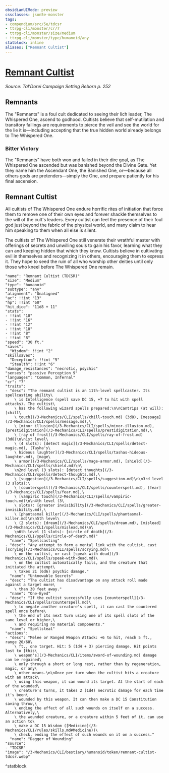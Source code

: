 ```yaml
---
obsidianUIMode: preview
cssclasses: json5e-monster
tags:
- compendium/src/5e/tdcsr
- ttrpg-cli/monster/cr/7
- ttrpg-cli/monster/size/medium
- ttrpg-cli/monster/type/humanoid/any
statblock: inline
aliases: ["Remnant Cultist"]
---
```

# [Remnant Cultist](3-Mechanics\CLI\bestiary\humanoid/remnant-cultist-tdcsr.md)
*Source: Tal'Dorei Campaign Setting Reborn p. 252*  

## Remnants

The "Remnants" is a foul cult dedicated to seeing their lich leader, The Whispered One, ascend to godhood. Cultists believe that self-mutilation and transitory failings are requirements to pierce the veil and see the world for the lie it is—including accepting that the true hidden world already belongs to The Whispered One.

### Bitter Victory

The "Remnants" have both won and failed in their dire goal, as The Whispered One ascended but was banished beyond the Divine Gate. Yet they name him the Ascendant One, the Banished One, or—because all others gods are pretenders—simply the One, and prepare patiently for his final ascension.

## Remnant Cultist

All cultists of The Whispered One endure horrific rites of initiation that force them to remove one of their own eyes and forever shackle themselves to the will of the cult's leaders. Every cultist can feel the presence of their foul god just beyond the fabric of the physical world, and many claim to hear him speaking to them when all else is silent.

The cultists of The Whispered One still venerate their wrathful master with offerings of secrets and unwilling souls to gain his favor, learning what they can and keeping hidden that which they know. Cultists believe in cultivating evil in themselves and recognizing it in others, encouraging them to express it. They hope to seed the ruin of all who worship other deities until only those who kneel before The Whispered One remain.

```statblock
"name": "Remnant Cultist (TDCSR)"
"size": "Medium"
"type": "humanoid"
"subtype": "any"
"alignment": "Unaligned"
"ac": !!int "13"
"hp": !!int "60"
"hit_dice": "11d8 + 11"
"stats":
- !!int "10"
- !!int "16"
- !!int "12"
- !!int "18"
- !!int "8"
- !!int "8"
"speed": "30 ft."
"saves":
  "Wisdom": !!int "2"
"skillsaves":
  "Deception": !!int "5"
  "Stealth": !!int "6"
"damage_resistances": "necrotic, psychic"
"senses": "passive Perception 9"
"languages": "Common, Infernal"
"cr": "7"
"traits":
- "desc": "The remnant cultist is an 11th-level spellcaster. Its spellcasting ability\
    \ is Intelligence (spell save DC 15, +7 to hit with spell attacks). The cultist\
    \ has the following wizard spells prepared:\n\nCantrips (at will): [chill\
    \ touch](/3-Mechanics/CLI/spells/chill-touch.md) (3d8), [message](/3-Mechanics/CLI/spells/message.md),\
    \ [minor illusion](/3-Mechanics/CLI/spells/minor-illusion.md), [prestidigitation](/3-Mechanics/CLI/spells/prestidigitation.md),\
    \ [ray of frost](/3-Mechanics/CLI/spells/ray-of-frost.md) (3d8)\n\n1st level\
    \ (4 slots): [detect magic](/3-Mechanics/CLI/spells/detect-magic.md), [Tasha's\
    \ hideous laughter](/3-Mechanics/CLI/spells/tashas-hideous-laughter.md), [mage\
    \ armor](/3-Mechanics/CLI/spells/mage-armor.md), [shield](/3-Mechanics/CLI/spells/shield.md)\n\
    \n2nd level (3 slots): [detect thoughts](/3-Mechanics/CLI/spells/detect-thoughts.md),\
    \ [suggestion](/3-Mechanics/CLI/spells/suggestion.md)\n\n3rd level (3 slots):\
    \ [counterspell](/3-Mechanics/CLI/spells/counterspell.md), [fear](/3-Mechanics/CLI/spells/fear.md),\
    \ [vampiric touch](/3-Mechanics/CLI/spells/vampiric-touch.md)\n\n4th level (3\
    \ slots): [greater invisibility](/3-Mechanics/CLI/spells/greater-invisibility.md),\
    \ [phantasmal killer](/3-Mechanics/CLI/spells/phantasmal-killer.md)\n\n5th level\
    \ (2 slots): [dream](/3-Mechanics/CLI/spells/dream.md), [mislead](/3-Mechanics/CLI/spells/mislead.md)\n\
    \n6th level (1 slots): [circle of death](/3-Mechanics/CLI/spells/circle-of-death.md)"
  "name": "Spellcasting"
- "desc": "Any attempt to form a mental link with the cultist, cast [scrying](/3-Mechanics/CLI/spells/scrying.md)\
    \ on the cultist, or cast [speak with dead](/3-Mechanics/CLI/spells/speak-with-dead.md)\
    \ on the cultist automatically fails, and the creature that initiated the attempt\
    \ takes 21 (6d6) psychic damage."
  "name": "Unknowable Secrets"
- "desc": "The cultist has disadvantage on any attack roll made against a target more\
    \ than 30 feet away."
  "name": "One-Eyed"
- "desc": "If the cultist successfully uses [counterspell](/3-Mechanics/CLI/spells/counterspell.md)\
    \ to negate another creature's spell, it can cast the countered spell once before\
    \ the end of its next turn using one of its spell slots of the same level or higher,\
    \ and requiring no material components."
  "name": "Spellsteal"
"actions":
- "desc": "Melee or Ranged Weapon Attack: +6 to hit, reach 5 ft., range 20/60\
    \ ft., one target. Hit: 5 (1d4 + 3) piercing damage. Hit points lost to [this\
    \ weapon's](/3-Mechanics/CLI/items/sword-of-wounding.md) damage can be regained\
    \ only through a short or long rest, rather than by regeneration, magic, or any\
    \ other means.\n\nOnce per turn when the cultist hits a creature with an attack\
    \ using this weapon, it can wound its target. At the start of each of the wounded\
    \ creature's turns, it takes 2 (1d4) necrotic damage for each time it's been\
    \ wounded by this weapon. It can then make a DC 15 Constitution saving throw,\
    \ ending the effect of all such wounds on itself on a success. Alternatively,\
    \ the wounded creature, or a creature within 5 feet of it, can use an action to\
    \ make a DC 15 Wisdom ([Medicine](/3-Mechanics/CLI/rules/skills.md#Medicine))\
    \ check, ending the effect of such wounds on it on a success."
  "name": "Dagger of Wounding"
"source":
- "TDCSR"
"image": "/3-Mechanics/CLI/bestiary/humanoid/token/remnant-cultist-tdcsr.webp"
```
^statblock